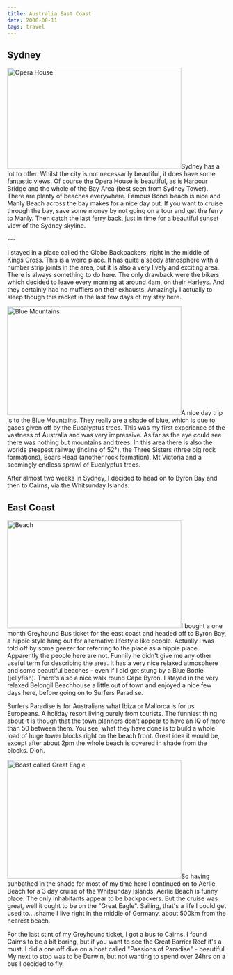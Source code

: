 ```yaml
---
title: Australia East Coast
date: 2000-08-11
tags: travel
---
```

<h2>Sydney</h2>
<p><img alt="Opera House" src="/assets/images/operahouse.jpg" width="400" height="232" />Sydney has a lot to offer. Whilst the city is not necessarily beautiful, it does have some fantastic views. Of course the Opera House is beautiful, as is Harbour Bridge and the whole of the Bay Area (best seen from Sydney Tower). There are plenty of beaches everywhere. Famous Bondi beach is nice and Manly Beach across the bay makes for a nice day out. If you want to cruise through the bay, save some money by not going on a tour and get the ferry to Manly. Then catch the last ferry back, just in time for a beautiful sunset view of the Sydney skyline.</p>
---

<p>I stayed in a place called the Globe Backpackers, right in the middle of Kings Cross. This is a weird place. It has quite a seedy atmosphere with a number strip joints in the area, but it is also a very lively and exciting area. There is always something to do here. The only drawback were the bikers which decided to leave every morning at around 4am, on their Harleys. And they certainly had no mufflers on their exhausts. Amazingly I actually to sleep though this racket in the last few days of my stay here.</p>
<p><img alt="Blue Mountains" src="/assets/images/bluemts.jpg" width="400" height="249" />A nice day trip is to the Blue Mountains. They really are a shade of blue, which is due to gases given off by the Eucalyptus trees. This was my first experience of the vastness of Australia and was very impressive. As far as the eye could see there was nothing but mountains and trees. In this area there is also the worlds steepest railway (incline of 52°), the Three Sisters (three big rock formations), Boars Head (another rock formation), Mt Victoria and a seemingly endless sprawl of Eucalyptus trees.</p>
<p>After almost two weeks in Sydney, I decided to head on to Byron Bay and then to Cairns, via the Whitsunday Islands.</p>
<h2>East Coast</h2>
<p><img alt="Beach" src="/assets/images/ozbeach.jpg" width="400" height="248" />I bought a one month Greyhound Bus ticket for the east coast and headed off to Byron Bay, a hippie style hang out for alternative lifestyle like people. Actually I was told off by some geezer for referring to the place as a hippie place. Apparently the people here are not. Funnily he didn't give me any other useful term for describing the area. It has a very nice relaxed atmosphere and some beautiful beaches - even if I did get stung by a Blue Bottle (jellyfish). There's also a nice walk round Cape Byron. I stayed in the very relaxed Belongil Beachhouse a little out of town and enjoyed a nice few days here, before going on to Surfers Paradise.</p>
<p>Surfers Paradise is for Australians what Ibiza or Mallorca is for us Europeans. A holiday resort living purely from tourists. The funniest thing about it is though that the town planners don't appear to have an IQ of more than 50 between them. You see, what they have done is to build a whole load of huge tower blocks right on the beach front. Great idea it would be, except after about 2pm the whole beach is covered in shade from the blocks. D'oh.</p>
<p><img alt="Boast called Great Eagle" src="/assets/images/boat.jpg" width="400" height="272" />So having sunbathed in the shade for most of my time here I continued on to Aerlie Beach for a 3 day cruise of the Whitsunday Islands. Aerlie Beach is funny place. The only inhabitants appear to be backpackers. But the cruise was great, well it ought to be on the "Great Eagle". Sailing, that's a life I could get used to....shame I live right in the middle of Germany, about 500km from the nearest beach.</p>
<p>For the last stint of my Greyhound ticket, I got a bus to Cairns. I found Cairns to be a bit boring, but if you want to see the Great Barrier Reef it's a must. I did a one off dive on a boat called "Passions of Paradise" - beautiful. My next to stop was to be Darwin, but not wanting to spend over 24hrs on a bus I decided to fly.</p>